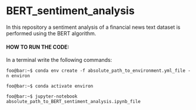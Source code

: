 # BERT_sentiment_analysis
In this repository a sentiment analysis of a financial news text dataset is performed using the BERT algorithm. 

#### HOW TO RUN THE CODE:

  In a terminal write the following commands:
  ```console
  foo@bar:~$ conda env create -f absolute_path_to_environment.yml_file -n environ
  ```
  ```console
  foo@bar:~$ conda activate environ
  ```
  ```console
  foo@bar:~$ jupyter-notebook absolute_path_to_BERT_sentiment_analysis.ipynb_file
  ```

